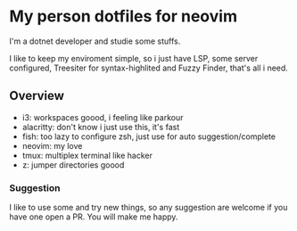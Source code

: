 # My person dotfiles for neovim

I'm a dotnet developer and studie some stuffs.

I like to keep my enviroment simple, so i just have LSP, some server configured,
Treesiter for syntax-highlited and Fuzzy Finder, that's all i need.

## Overview
- i3: workspaces goood, i feeling like parkour
- alacritty: don't know i just use this, it's fast
- fish: too lazy to configure zsh, just use for auto suggestion/complete
- neovim: my love
- tmux: multiplex terminal like hacker
- z: jumper directories goood

### Suggestion
I like to use some and try new things, so any suggestion are welcome if you have one open a PR. You will make me happy.
